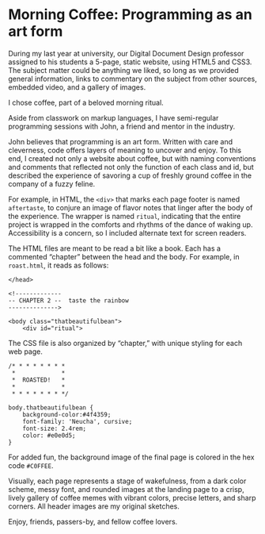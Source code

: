 # Morning Coffee: Programming as an art form

During my last year at university, our Digital Document Design professor assigned to his students a 5-page, static website, using HTML5 and CSS3. The subject matter could be anything we liked, so long as we provided general information, links to commentary on the subject from other sources, embedded video, and a gallery of images. 

I chose coffee, part of a beloved morning ritual. 

Aside from classwork on markup languages, I have semi-regular programming sessions with John, a friend and mentor in the industry. 

John believes that programming is an art form. Written with care and cleverness, code offers layers of meaning to uncover and enjoy. To this end, I created not only a website about coffee, but with naming conventions and comments that reflected not only the function of each class and id, but described the experience of savoring a cup of freshly ground coffee in the company of a fuzzy feline.

For example, in HTML, the `<div>` that marks each page footer is named `aftertaste`, to conjure an image of flavor notes that linger after the body of the experience. The wrapper is named `ritual`, indicating that the entire project is wrapped in the comforts and rhythms of the dance of waking up. Accessibility is a concern, so I included alternate text for screen readers.

The HTML files are meant to be read a bit like a book. Each has a commented “chapter” between the head and the body. For example, in `roast.html`, it reads as follows:

```
</head>

<!-------------
-- CHAPTER 2 --  taste the rainbow
-------------->

<body class="thatbeautifulbean">
	<div id="ritual">
```
The CSS file is also organized by “chapter,” with unique styling for each web page.

```
/* * * * * * * *
 *             *
 *  ROASTED!   *
 *             *
 * * * * * * * */

body.thatbeautifulbean {
	background-color:#4f4359;
	font-family: 'Neucha', cursive;
	font-size: 2.4rem;
	color: #e0e0d5;
}
```
For added fun, the background image of the final page is colored in the hex code `#C0FFEE`.

Visually, each page represents a stage of wakefulness, from a dark color scheme, messy font, and rounded images at the landing page to a crisp, lively gallery of coffee memes with vibrant colors, precise letters, and sharp corners. All header images are my original sketches. 


Enjoy, friends, passers-by, and fellow coffee lovers.
